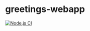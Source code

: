 # greetings-webapp
[![Node.js CI](https://github.com/ntruter42/greetings-webapp/actions/workflows/node.js.yml/badge.svg)](https://github.com/ntruter42/greetings-webapp/actions/workflows/node.js.yml)
